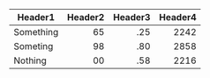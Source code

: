 |Header1|Header2|Header3|Header4|
|--------|-------:|--------:|-------:|
|Something   |  65|      .25|    2242|
|Someting    |  98|      .80|    2858|
|Nothing     |  00|      .58|    2216|
